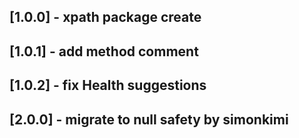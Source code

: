 ## [1.0.0] -  xpath package create
## [1.0.1] -  add method comment
## [1.0.2] -  fix Health suggestions
## [2.0.0] - migrate to null safety by simonkimi